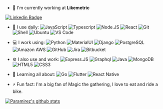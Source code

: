 - 🏢 I'm currently working at **Likemetric**

[![Linkedin Badge](https://img.shields.io/badge/-paramirez2-blue?style=plastic&logo=Linkedin&logoColor=white&link=https://www.linkedin.com/in/paramirez2/)](https://www.linkedin.com/in/paramirez2/)

- 🚀 I use daily: ![JavaScript](https://img.shields.io/badge/-JavaScript-black?style=flat-square&logo=javascript) ![Typescript](https://img.shields.io/badge/-Typescript-black?style=flat-square&logo=typescript)  ![Node.JS](https://img.shields.io/badge/-Node.JS-black?style=flat-square&logo=Node.js)  ![React](https://img.shields.io/badge/-React-3b2e5a?style=flat-square&logo=react) ![Git](https://img.shields.io/badge/-Git-black?style=flat-square&logo=git) ![Shell](https://img.shields.io/badge/-Shell-241F31?style=flat-square&logo=windowsterminal) ![Ubuntu](https://img.shields.io/badge/-Arch_Linux-241F31?style=flat-square&logo=archlinux) ![VS Code](https://img.shields.io/badge/-VS%20Code-007ACC?style=flat-square&logo=visual-studio-code)
  
- 💻 I work using: ![Python](https://img.shields.io/badge/-Python-FFCD11?style=flat-square&logo=Python) ![MaterialUI](https://img.shields.io/badge/-MaterialUI-0081CB?style=flat-square&logo=material-UI) ![Django](https://img.shields.io/badge/-Django-092E20?style=flat-square&logo=Django) ![PostgreSQL](https://img.shields.io/badge/-PostgreSQL-CCC?style=flat-square&logo=postgresql) ![Amazon AWS](https://img.shields.io/badge/Amazon%20AWS-232F3E?style=flat-square&logo=amazon-aws) ![GitHub](https://img.shields.io/badge/-GitHub-181717?style=flat-square&logo=github) ![Jira](https://img.shields.io/badge/-Jira-007ACC?style=flat-square&logo=Jira) ![Bitbucket](https://img.shields.io/badge/-Bitbucket-007ACC?style=flat-square&logo=bitbucket)
  
- ⚙️ I also use and work:  ![Express.JS](https://img.shields.io/badge/-Express.JS-c7b198?style=flat-square&logo=Express.JS)   ![Graphql](https://img.shields.io/badge/-Graphql-E10098?style=flat-square&logo=Graphql)  ![Java](https://img.shields.io/badge/-Java-3f4441?style=flat-square&logo=java)  ![MongoDB](https://img.shields.io/badge/-MongoDB-black?style=flat-square&logo=mongodb) ![HTML5](https://img.shields.io/badge/-HTML5-E34F26?style=flat-square&logo=html5&logoColor=white) ![CSS3](https://img.shields.io/badge/-CSS3-1572B6?style=flat-square&logo=css3)

- 🌱 Learning all about: ![Go](https://img.shields.io/badge/-GO-black?style=flat-square&logo=go) ![Flutter](https://img.shields.io/badge/Flutter-black?style=flat-square&logo=Flutter) ![React Native](https://img.shields.io/badge/-React_Native-black?style=flat-square&logo=react)
  
  
- ⚡️ Fun fact: I'm a big fan of Magic the gathering, I love to eat and ride a bike.

[ ![Paramirez's github stats](https://github-readme-stats.vercel.app/api?username=paramirez&theme=dark&show_icons=true)](https://github.com/paramirez)
